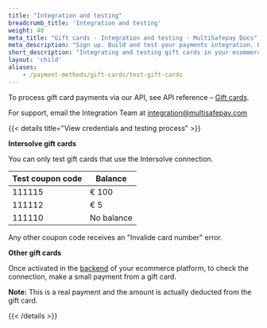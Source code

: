```yaml
---
title: "Integration and testing"
breadcrumb_title: 'Integration and testing'
weight: 40
meta_title: "Gift cards - Integration and testing - MultiSafepay Docs"
meta_description: "Sign up. Build and test your payments integration. Explore our products and services. Use our API reference, SDKs, and wrappers. Get support."
short_description: "Integrating and testing gift cards in your ecommerce platform"
layout: 'child'
aliases:
    - /payment-methods/gift-cards/test-gift-cards
---
```


To process gift card payments via our API, see API reference – [Gift cards](/api/#gift-card).

For support, email the Integration Team at <integration@multisafepay.com>

{{< details title="View credentials and testing process" >}}

**Intersolve gift cards**

You can only test gift cards that use the Intersolve connection. 

| Test coupon code     | Balance    |
| ------- | --------- |
| 111115  | € 100  |
| 111112 | € 5  |
| 111110 | No balance  |

Any other coupon code receives an "Invalide card number" error.

**Other gift cards** 

Once activated in the [backend](/getting-started/glossary/#backend) of your ecommerce platform, to check the connection, make a small payment from a gift card. 

**Note:** This is a real payment and the amount is actually deducted from the gift card.

{{< /details >}}


